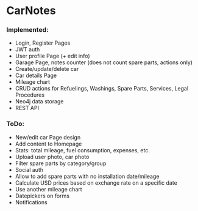 # CarNotes

### Implemented:
- Login, Register Pages
- JWT auth
- User profile Page (+ edit info)
- Garage Page, notes counter (does not count spare parts, actions only)
- Create/update/delete car
- Car details Page
- Mileage chart
- CRUD actions for Refuelings, Washings, Spare Parts, Services, Legal Procedures
- Neo4j data storage
- REST API

### ToDo:
- New/edit car Page design
- Add content to Homepage
- Stats: total mileage, fuel consumption, expenses, etc.
- Upload user photo, car photo
- Filter spare parts by category/group
- Social auth
- Allow to add spare parts with no installation date/mileage
- Calculate USD prices based on exchange rate on a specific date
- Use another mileage chart
- Datepickers on forms
- Notifications